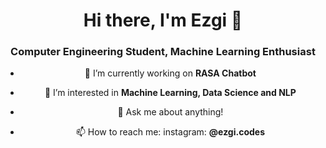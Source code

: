 <h1 align="center">Hi there, I'm Ezgi 👋</h1>

<h3 align="center">Computer Engineering Student, Machine Learning Enthusiast</h3>


<center> 

- 🔭 I’m currently working on **RASA Chatbot**
	
- 🌱 I’m interested in **Machine Learning, Data Science and NLP** 
	
- 💬 Ask me about anything!
	
- 📫 How to reach me: instagram: **@ezgi.codes**

</center> 


